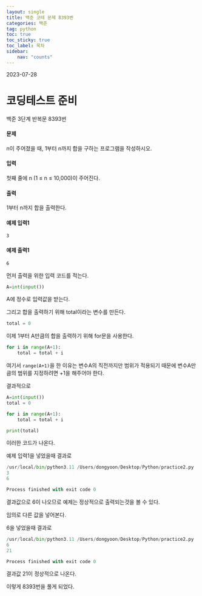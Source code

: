 ```yaml
---
layout: single
title: 백준 코테 문제 8393번 
categories: 백준
tag: python
toc: true
toc_sticky: true
toc_label: 목차
sidebar:
    nav: "counts"
---
```

2023-07-28
# 코딩테스트 준비
백준 3단계 반복문 8393번


#### 문제
n이 주어졌을 때, 1부터 n까지 합을 구하는 프로그램을 작성하시오.

#### 입력
첫째 줄에 n (1 ≤ n ≤ 10,000)이 주어진다.

#### 출력
1부터 n까지 합을 출력한다.

#### 예제 입력1
`3`

#### 예제 출력1
`6`

먼저 출력을 위한 입력 코드를 적는다.
```python
A=int(input())
```
A에 정수로 입력값을 받는다.

그리고 합을 출력하기 위해 total이라는 변수를 만든다.
```python
total = 0
```

이제 1부터 A만큼의 합을 출력하기 위해 for문을 사용한다.
```python
for i in range(A+1):
    total = total + i
```

여기서 `range(A+1)`을 한 이유는 변수A의 직전까지만 범위가 적용되기 때문에 변수A만큼의 범위를 지정하려면 +1을 해주어야 한다.

결과적으로
```python
A=int(input())
total = 0

for i in range(A+1):
    total = total + i

print(total)
```
이러한 코드가 나온다.

예제 입력1을 넣었을때 결과로
```python
/usr/local/bin/python3.11 /Users/dongyoon/Desktop/Python/practice2.py 
3
6

Process finished with exit code 0
```
결과값으로 6이 나오므로 예제는 정상적으로 출력되는것을 볼 수 있다.

임의로 다른 값을 넣어본다.

6을 넣었을때 결과로
```python
/usr/local/bin/python3.11 /Users/dongyoon/Desktop/Python/practice2.py 
6
21

Process finished with exit code 0
```
결과값 21이 정상적으로 나온다.

이렇게 8393번을 풀게 되었다.
